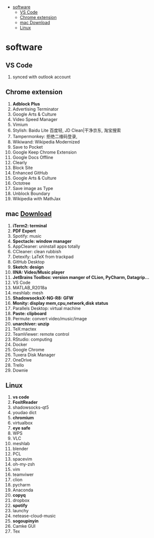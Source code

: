 - [software](#software)
  - [VS Code](#vs-code)
  - [Chrome extension](#chrome-extension)
  - [mac Download](#mac-download)
  - [Linux](#linux)
  
# software

## VS Code
1. synced with outlook account

## Chrome extension
1. **Adblock Plus**
2. Advertising Terminator
3. Google Arts & Culture
4. Video Speed Manager
5. Vimium
6. Stylish: Baidu Lite 百度轻, JD Clean|干净京东, 淘宝搜索
7. Tampermonkey: 拒绝二维码登录,
8. Wikiwand: Wikipedia Modernized
9. Save to Pocket
10. Google Keep Chrome Extension
11. Google Docs Offline
12. Clearly
13. Block Site
14. Enhanced GitHub
15. Google Arts & Culture
16. Octotree
17. Save image as Type
18. Unblock Boundary
19. Wikipedia with MathJax


## mac [Download](https://www.xclient.info)
1. **iTerm2: terminal**
2. **PDF Expert**
3. Spotify: music
4. **Spectacle: window manager**
5. AppCleaner: uninstall apps totally
6. CCleaner: clean rubbish
7. Detexify: LaTeX from trackpad 
8. GitHub Desktop
9. **Sketch: design**
10. **IINA: Video/Music player**
11. **JetBrains Toolbox: version manger of CLion, PyCharm, Datagrip...**
12. VS Code
13. MATLAB_R2018a
14. meshlab: mesh
15. **ShadowsocksX-NG-R8: GFW**
16. **Monity: display mem,cpu,network,disk status**
17. Parallels Desktop: virtual machine
18. **Paste: clipboard**
19. Permute: convert video/music/image
20. **unarchiver: unzip**
21. TeX:mactex
22. TeamViewer: remote control
23. RStudio: computing
24. Docker
25. Google Chrome
26. Tuxera Disk Manager
27. OneDrive
28. Trello
29. Downie


## Linux
1. **vs code**
2. **FoxitReader**
3. shadowsocks-qt5
4. youdao dict
5. **chromium**
6. virtualbox
7. **eye safe**
8. WPS
9. VLC
10. meshlab
11. blender
15. PCL
16. spacevim
17. oh-my-zsh
18. vim
19. teamviwer
20. clion
21. pycharm
22. Anaconda
23. **copyq**
24. dropbox
25. **spotify**
26. launchy
27. netease-cloud-music
28. **sogoupinyin**
29. Camke GUI
30. Tex

